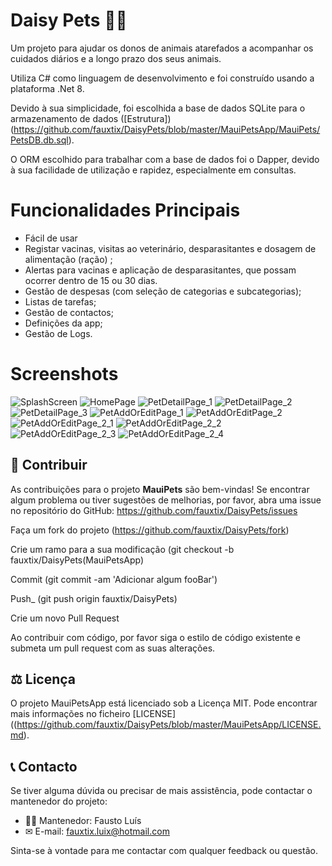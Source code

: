 # Daisy Pets 🐶🐱

Um projeto para ajudar os donos de animais atarefados a acompanhar os cuidados diários e a longo prazo dos seus animais.

Utiliza C# como linguagem de desenvolvimento e foi construído usando a plataforma .Net 8.

Devido à sua simplicidade, foi escolhida a base de dados SQLite para o armazenamento de dados ([Estrutura])(https://github.com/fauxtix/DaisyPets/blob/master/MauiPetsApp/MauiPets/PetsDB.db.sql).

O ORM escolhido para trabalhar com a base de dados foi o Dapper, devido à sua facilidade de utilização e rapidez, especialmente em consultas.

# Funcionalidades Principais

- Fácil de usar
- Registar vacinas, visitas ao veterinário, desparasitantes e dosagem de alimentação (ração) ;
- Alertas para vacinas e aplicação de desparasitantes, que possam ocorrer dentro de 15 ou 30 dias.
- Gestão de despesas (com seleção de categorias e subcategorias);
- Listas de tarefas;
- Gestão de contactos;
- Definições da app;
- Gestão de Logs.

# Screenshots

![SplashScreen](https://github.com/user-attachments/assets/26dc5f35-0b42-4f00-9265-c9cb3eff764c)
![HomePage](https://github.com/user-attachments/assets/cc01bcc7-bac6-46bb-b622-7679dc8f614a)
![PetDetailPage_1](https://github.com/user-attachments/assets/dde659f8-e2ee-4bc4-9d01-8364d6fdf213)
![PetDetailPage_2](https://github.com/user-attachments/assets/f3cb8493-e8fe-4950-a1de-761633844abc)
![PetDetailPage_3](https://github.com/user-attachments/assets/4debeeb0-e81b-40e0-9e36-f4dfbdfaf575)
![PetAddOrEditPage_1](https://github.com/user-attachments/assets/43a58263-5466-49cf-98e4-df8bdb789198)
![PetAddOrEditPage_2](https://github.com/user-attachments/assets/4c7fa20a-4829-4f6e-957c-6f41573a1ec0)
![PetAddOrEditPage_2_1](https://github.com/user-attachments/assets/d030a3f8-05c7-43df-80e4-45848b6f52c4)
![PetAddOrEditPage_2_2](https://github.com/user-attachments/assets/cac39949-5b9e-45df-8160-fbf1b4d5b973)
![PetAddOrEditPage_2_3](https://github.com/user-attachments/assets/2ba9c8fd-1372-442d-9e5f-e619fb6260fc)
![PetAddOrEditPage_2_4](https://github.com/user-attachments/assets/da6e8db0-6627-42c7-9207-75799f3bbefd)


## 🌟 Contribuir

As contribuições para o projeto **MauiPets** são bem-vindas! Se encontrar algum problema ou tiver sugestões de melhorias, por favor, abra uma issue no repositório do GitHub: https://github.com/fauxtix/DaisyPets/issues

Faça um fork do projeto (https://github.com/fauxtix/DaisyPets/fork)

Crie um ramo para a sua modificação (git checkout -b fauxtix/DaisyPets(MauiPetsApp)

Commit (git commit -am 'Adicionar algum fooBar')

Push_ (git push origin fauxtix/DaisyPets)

Crie um novo Pull Request

Ao contribuir com código, por favor siga o estilo de código existente e submeta um pull request com as suas alterações.

## ⚖ Licença

O projeto MauiPetsApp está licenciado sob a Licença MIT. Pode encontrar mais informações no ficheiro [LICENSE]((https://github.com/fauxtix/DaisyPets/blob/master/MauiPetsApp/LICENSE.md).

## 📞 Contacto

Se tiver alguma dúvida ou precisar de mais assistência, pode contactar o mantenedor do projeto:

- 👨‍💻 Mantenedor: Fausto Luís
- ✉ E-mail: fauxtix.luix@hotmail.com

Sinta-se à vontade para me contactar com qualquer feedback ou questão.
